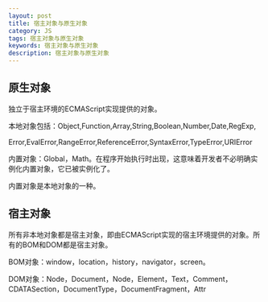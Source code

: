 ```yaml
---
layout: post
title: 宿主对象与原生对象
category: JS
tags: 宿主对象与原生对象
keywords: 宿主对象与原生对象
description: 宿主对象与原生对象
---
```


## 原生对象
独立于宿主环境的ECMAScript实现提供的对象。

本地对象包括：Object,Function,Array,String,Boolean,Number,Date,RegExp,

Error,EvalError,RangeError,ReferenceError,SyntaxError,TypeError,URIError

内置对象：Global，Math。在程序开始执行时出现，这意味着开发者不必明确实例化内置对象，它已被实例化了。

内置对象是本地对象的一种。

## 宿主对象
所有非本地对象都是宿主对象，即由ECMAScript实现的宿主环境提供的对象。所有的BOM和DOM都是宿主对象。

BOM对象：window，location，history，navigator，screen。

DOM对象：Node，Document，Node，Element，Text，Comment，CDATASection，DocumentType，DocumentFragment，Attr
